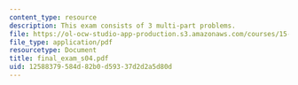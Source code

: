 ```yaml
---
content_type: resource
description: This exam consists of 3 multi-part problems.
file: https://ol-ocw-studio-app-production.s3.amazonaws.com/courses/15-501-introduction-to-financial-and-managerial-accounting-spring-2004/12588379584d82b0d59337d2d2a5d80d_final_exam_s04.pdf
file_type: application/pdf
resourcetype: Document
title: final_exam_s04.pdf
uid: 12588379-584d-82b0-d593-37d2d2a5d80d
---
```

